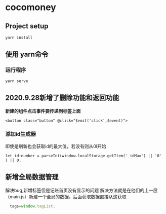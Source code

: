 # cocomoney

## Project setup
```
yarn install
```
## 使用 yarn命令

### 运行程序
```
yarn serve
```

## 2020.9.28新增了删除功能和返回功能
 **新建的组件点击事件要传递到标签上面**
```
<button class="button" @click="$emit('click',$event)">
```

### 添加id生成器 
即使是刷新也会获取id的最大值，若没有则从0l开始
```
let id:number = parseInt(window.localStorage.getItem('_idMax') || '0' ) || 0;
```

## 新增全局数据管理
解决bug,新增标签但是记账首页没有显示的问题
解决方法就是在他们的上一层（main.js）新建一个全局的数据，后面获取数据直接从这获取
```javascript
  tags=window.tagList;
```
